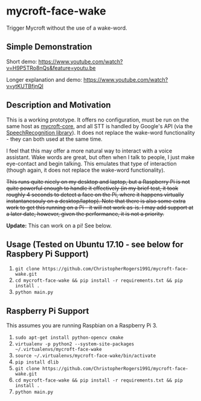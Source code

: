 # mycroft-face-wake

Trigger Mycroft without the use of a wake-word.

## Simple Demonstration
Short demo: https://www.youtube.com/watch?v=H9P5TRo8nQs&feature=youtu.be

Longer explanation and demo: https://www.youtube.com/watch?v=ytKUTBfjnQI

## Description and Motivation

This is a working prototype. It offers no configuration, must be run on the same host
as [mycroft-core](https://github.com/MycroftAI/mycroft-core), and all STT is handled
by Google's API (via the [SpeechRecognition library](https://pypi.python.org/pypi/SpeechRecognition/)).
It does not replace the wake-word functionality - they can both used at the same time.

I feel that this may offer a more natural way to interact with a voice assistant. Wake words are great,
but often when I talk to people, I just make eye-contact and begin talking. This emulates that type of
interaction (though again, it does not replace the wake-word functionality).

~~This runs quite nicely on my desktop and laptop, but a Raspberry Pi is not quite powerful enough to handle
it effectively (in my brief test, it took roughly 4 seconds to detect a face on the Pi, where it happens
virtually instantanesouly on a desktop/laptop). Note that there is also some extra work to get this running
on a Pi - it will not work as-is. I may add support at a later date, however, given the performance, it
is not a priority.~~

**Update:** This can work on a pi! See below.

## Usage (Tested on Ubuntu 17.10 - see below for Raspbery Pi Support)

1) `git clone https://github.com/ChristopherRogers1991/mycroft-face-wake.git`
2) `cd mycroft-face-wake && pip install -r requirements.txt && pip install .`
3) `python main.py`


## Raspberry Pi Support

This assumes you are running Raspbian on a Raspberry Pi 3.

1) `sudo apt-get install python-opencv cmake`
2) `virtualenv -p python2 --system-site-packages ~/.virtualenvs/mycroft-face-wake`
3) `source ~/.virtualenvs/mycroft-face-wake/bin/activate`
4) `pip install dlib`
5) `git clone https://github.com/ChristopherRogers1991/mycroft-face-wake.git`
6) `cd mycroft-face-wake && pip install -r requirements.txt && pip install .`
7) `python main.py`
